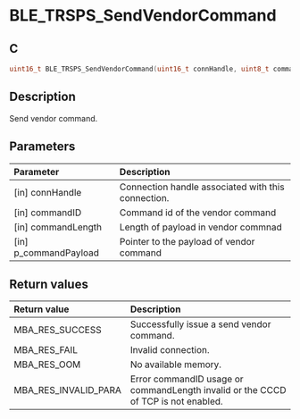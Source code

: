 # BLE_TRSPS_SendVendorCommand

## C

```c
uint16_t BLE_TRSPS_SendVendorCommand(uint16_t connHandle, uint8_t commandID, uint8_t commandLength, uint8_t *p_commandPayload);
```

## Description

Send vendor command.

## Parameters

|Parameter|Description|
|:---|:---|
|\[in\] connHandle|Connection handle associated with this connection.|
|\[in\] commandID|Command id of the vendor command|
|\[in\] commandLength|Length of payload in vendor commnad|
|\[in\] p_commandPayload|Pointer to the payload of vendor command|

## Return values

|Return value|Description|
|:---|:---|
MBA_RES_SUCCESS|Successfully issue a send vendor command.|
MBA_RES_FAIL|Invalid connection.|
MBA_RES_OOM|No available memory.|
MBA_RES_INVALID_PARA|Error commandID usage or commandLength invalid or the CCCD of TCP is not enabled.|
